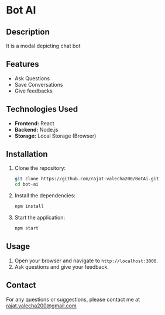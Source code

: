# Bot AI

## Description

It is a modal depicting chat bot

## Features

- Ask Questions
- Save Conversations
- Give feedbacks

## Technologies Used

- **Frontend:** React
- **Backend:** Node.js
- **Storage:** Local Storage (Browser)

## Installation

1. Clone the repository:
   ```bash
   git clone https://github.com/rajat-valecha200/BotAi.git
   cd bot-ai
   ```

2. Install the dependencies:
   ```bash
   npm install
   ```

3. Start the application:
   ```bash
   npm start
   ```

## Usage

1. Open your browser and navigate to `http://localhost:3000`.
2. Ask questions and give your feedback.


## Contact

For any questions or suggestions, please contact me at rajat.valecha200@gmail.com